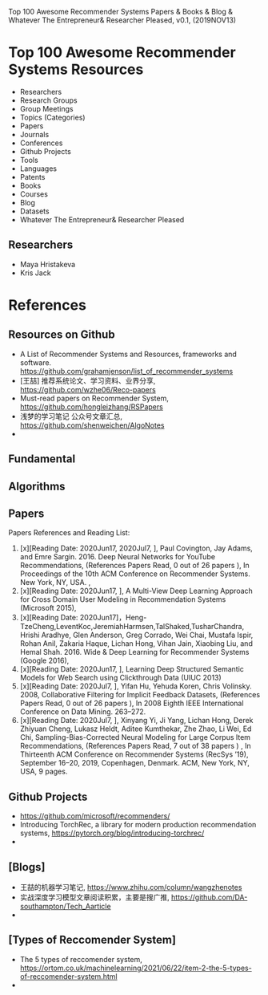Top 100 Awesome Recommender Systems Papers & Books & Blog & Whatever The Entrepreneur& Researcher Pleased, v0.1, 
(2019NOV13)

# Top 100 Awesome Recommender Systems Resources
+ Researchers
+ Research Groups
+ Group Meetings
+ Topics (Categories)
+ Papers
+ Journals
+ Conferences
+ Github Projects
+ Tools
+ Languages
+ Patents
+ Books
+ Courses
+ Blog
+ Datasets
+ Whatever The Entrepreneur& Researcher Pleased

## Researchers
+ Maya Hristakeva
+ Kris Jack

# References 


## Resources on Github
+ A List of Recommender Systems and Resources, frameworks and software. https://github.com/grahamjenson/list_of_recommender_systems
+ [王喆] 推荐系统论文、学习资料、业界分享, https://github.com/wzhe06/Reco-papers
+ Must-read papers on Recommender System, https://github.com/hongleizhang/RSPapers
+ 浅梦的学习笔记 公众号文章汇总, https://github.com/shenweichen/AlgoNotes
+ 

## Fundamental

## Algorithms

## Papers
Papers References and Reading List:
1. [x][Reading Date: 2020Jun17, 2020Jul7, ], Paul Covington, Jay Adams, and Emre Sargin. 2016. Deep Neural Networks for YouTube Recommendations, (References Papers Read, 0 out of 26 papers ),  In Proceedings of the 10th ACM Conference on Recommender Systems. New York, NY, USA. , 
2. [x][Reading Date: 2020Jun17, ], A Multi-View Deep Learning Approach for Cross Domain User Modeling in Recommendation Systems (Microsoft 2015), 
3. [x][Reading Date: 2020Jun17]，Heng-TzeCheng,LeventKoc,JeremiahHarmsen,TalShaked,TusharChandra, Hrishi Aradhye, Glen Anderson, Greg Corrado, Wei Chai, Mustafa Ispir, Rohan Anil, Zakaria Haque, Lichan Hong, Vihan Jain, Xiaobing Liu, and Hemal Shah. 2016. Wide & Deep Learning for Recommender Systems (Google 2016),
4. [x][Reading Date: 2020Jun17, ], Learning Deep Structured Semantic Models for Web Search using Clickthrough Data (UIUC 2013)
5. [x][Reading Date: 2020Jul7, ], Yifan Hu, Yehuda Koren, Chris Volinsky. 2008, Collaborative Filtering for Implicit Feedback Datasets, (References Papers Read, 0 out of 26 papers ),  In 2008 Eighth IEEE International Conference on Data Mining. 263–272. 
6. [x][Reading Date: 2020Jul7, ], Xinyang Yi, Ji Yang, Lichan Hong, Derek Zhiyuan Cheng, Lukasz Heldt, Aditee Kumthekar, Zhe Zhao, Li Wei, Ed Chi, Sampling-Bias-Corrected Neural Modeling for Large Corpus Item Recommendations, (References Papers Read, 7 out of 38 papers ) , In Thirteenth ACM Conference on Recommender Systems (RecSys ’19), September 16–20, 2019, Copenhagen, Denmark. ACM, New York, NY, USA, 9 pages.

## Github Projects
+ https://github.com/microsoft/recommenders/
+ Introducing TorchRec, a library for modern production recommendation systems, https://pytorch.org/blog/introducing-torchrec/
+ 


## [Blogs]
+ 王喆的机器学习笔记, https://www.zhihu.com/column/wangzhenotes
+ 实战深度学习模型文章阅读积累，主要是搜广推, https://github.com/DA-southampton/Tech_Aarticle
+ 

## [Types of Reccomender System]
+ The 5 types of reccomender system, https://ortom.co.uk/machinelearning/2021/06/22/item-2-the-5-types-of-reccomender-system.html
+ 



